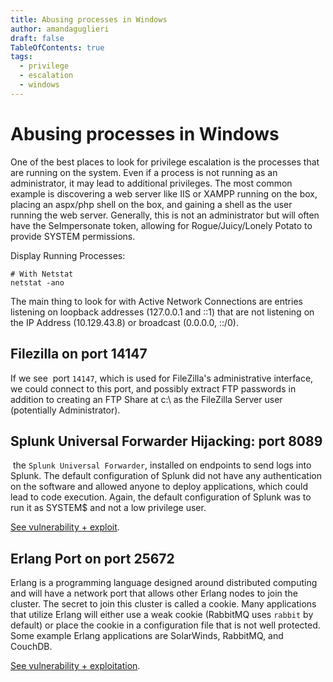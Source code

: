 ```yaml
---
title: Abusing processes in Windows
author: amandaguglieri
draft: false
TableOfContents: true
tags:
  - privilege
  - escalation
  - windows
---
```

# Abusing processes in Windows

One of the best places to look for privilege escalation is the processes that are running on the system. Even if a process is not running as an administrator, it may lead to additional privileges. The most common example is discovering a web server like IIS or XAMPP running on the box, placing an aspx/php shell on the box, and gaining a shell as the user running the web server. Generally, this is not an administrator but will often have the SeImpersonate token, allowing for Rogue/Juicy/Lonely Potato to provide SYSTEM permissions.

Display Running Processes:

```
# With Netstat
netstat -ano
```

The main thing to look for with Active Network Connections are entries listening on loopback addresses (127.0.0.1 and ::1) that are not listening on the IP Address (10.129.43.8) or broadcast (0.0.0.0, ::/0).

## Filezilla on port 14147

If we see  port `14147`, which is used for FileZilla's administrative interface, we could connect to this port, and possibly extract FTP passwords in addition to creating an FTP Share at c:\ as the FileZilla Server user (potentially Administrator).

## Splunk Universal Forwarder Hijacking: port 8089

 the `Splunk Universal Forwarder`, installed on endpoints to send logs into Splunk. The default configuration of Splunk did not have any authentication on the software and allowed anyone to deploy applications, which could lead to code execution. Again, the default configuration of Splunk was to run it as SYSTEM$ and not a low privilege user.

[See vulnerability + exploit](8089-splunk-universal-forwarder.md).


## Erlang Port  on port 25672 

Erlang is a programming language designed around distributed computing and will have a network port that allows other Erlang nodes to join the cluster. The secret to join this cluster is called a cookie. Many applications that utilize Erlang will either use a weak cookie (RabbitMQ uses `rabbit` by default) or place the cookie in a configuration file that is not well protected. Some example Erlang applications are SolarWinds, RabbitMQ, and CouchDB.

[See vulnerability + exploitation](25672-erlang-port.md).